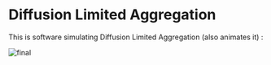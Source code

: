 # Diffusion Limited Aggregation

This is software simulating Diffusion Limited Aggregation (also animates it) :


![final](https://user-images.githubusercontent.com/66306556/181937329-0b6ab61a-29c5-4271-9d61-00730473bc6c.png)
